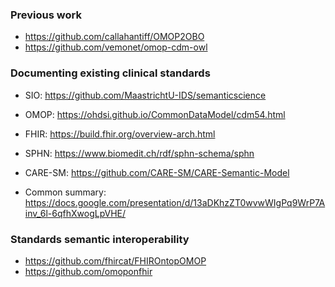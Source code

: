 ### Previous work

- https://github.com/callahantiff/OMOP2OBO
- https://github.com/vemonet/omop-cdm-owl

### Documenting existing clinical standards

- SIO: https://github.com/MaastrichtU-IDS/semanticscience
- OMOP: https://ohdsi.github.io/CommonDataModel/cdm54.html
- FHIR: https://build.fhir.org/overview-arch.html
- SPHN: https://www.biomedit.ch/rdf/sphn-schema/sphn
- CARE-SM: https://github.com/CARE-SM/CARE-Semantic-Model

- Common summary: https://docs.google.com/presentation/d/13aDKhzZT0wvwWIgPq9WrP7Ainv_6l-6qfhXwogLpVHE/

### Standards semantic interoperability

- https://github.com/fhircat/FHIROntopOMOP
- https://github.com/omoponfhir
